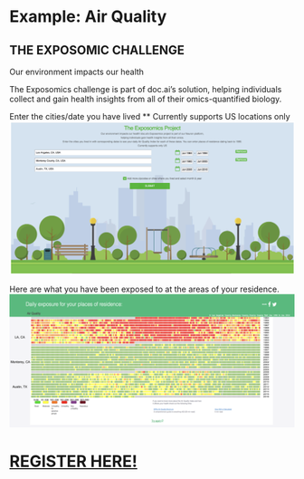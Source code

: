 # Example: Air Quality

## THE EXPOSOMIC CHALLENGE
Our environment impacts our health

The Exposomics challenge is part of doc.ai’s solution, helping individuals
collect and gain health insights from all of their omics-quantified biology.

Enter the cities/date you have lived
** Currently supports US locations only
![Landing page](asset/exposomics_input.png)


Here are what you have been exposed to at the areas of your residence.
![Landing page](asset/exposomics_results.png)

# [REGISTER HERE!](https://goo.gl/forms/nz7YyYDi4mnir2At2)
